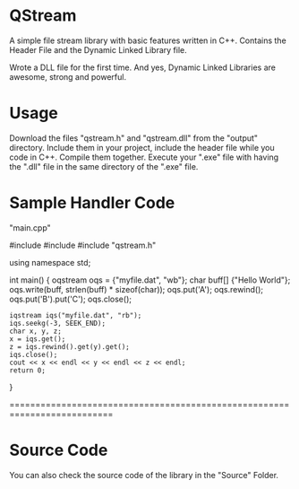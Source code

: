 # QStream
A simple file stream library with basic features written in C++. Contains the Header File and the Dynamic Linked Library file.

Wrote a DLL file for the first time. And yes, Dynamic Linked Libraries are awesome, strong and powerful.

Usage
=====
Download the files "qstream.h" and "qstream.dll" from the "output" directory. Include them in your project, include the header file while you code in C++. Compile them together. Execute your ".exe" file with having the ".dll" file in the same directory of the ".exe" file.

Sample Handler Code
===================
"main.cpp"

#include <iostream>
#include <cstring>
#include "qstream.h"

using namespace std;

int main() {
    oqstream oqs = {"myfile.dat", "wb"};
    char buff[] {"Hello World"};
    oqs.write(buff, strlen(buff) * sizeof(char));
    oqs.put('A');
    oqs.rewind();
    oqs.put('B').put('C');
    oqs.close();

    iqstream iqs("myfile.dat", "rb");
    iqs.seekg(-3, SEEK_END);
    char x, y, z;
    x = iqs.get();
    z = iqs.rewind().get(y).get();
    iqs.close();
    cout << x << endl << y << endl << z << endl;
    return 0;
}

==========================================================================

Source Code
===========
You can also check the source code of the library in the "Source" Folder.
